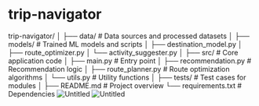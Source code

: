 # trip-navigator

trip-navigator/
│
├── data/                   # Data sources and processed datasets
│
├── models/                 # Trained ML models and scripts
│   ├── destination_model.py
│   ├── route_optimizer.py
│   └── activity_suggester.py
│
├── src/                    # Core application code
│   ├── main.py             # Entry point
│   ├── recommendation.py   # Recommendation logic
│   ├── route_planner.py    # Route optimization algorithms
│   └── utils.py            # Utility functions
│
├── tests/                  # Test cases for modules
│
├── README.md               # Project overview
└── requirements.txt        # Dependencies
![Untitled](https://github.com/user-attachments/assets/4d1326ce-0909-4c98-874e-ef13fa1cf6c2)
![Untitled](https://github.com/user-attachments/assets/32ff3d78-756e-4fd5-8d4c-71d2a4f0d500)
